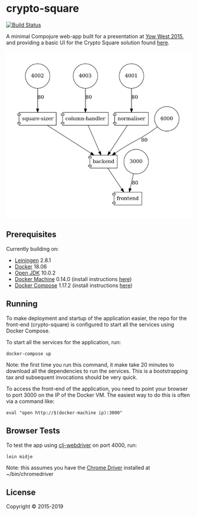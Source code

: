 # crypto-square

[![Build Status](https://travis-ci.org/andeemarks/crypto-square-mono.svg?branch=master)](https://travis-ci.org/andeemarks/crypto-square-mono)

A minimal Compojure web-app built for a presentation at [Yow West 2015][1], and providing a basic UI for the Crypto Square solution found [here][3].

![](https://github.com/andeemarks/crypto-square-mono/blob/master/resources/public/img/services.png)

## Prerequisites

Currently building on: 
- [Leiningen][2] 2.8.1
- [Docker][6] 18.06
- [Open JDK][11] 10.0.2
- [Docker Machine][7] 0.14.0 (install instructions [here][9])
- [Docker Compose][8] 1.17.2 (install instructions [here][10])

## Running

To make deployment and startup of the application easier, the repo for the front-end (crypto-square) is configured to start all the services using Docker Compose.  

To start all the services for the application, run:

    docker-compose up

Note: the first time you run this command, it make take 20 minutes to download all the dependencies to run the services.  This is a bootstrapping tax and subsequent invocations should be very quick.

To access the front-end of the application, you need to point your browser to port 3000 on the IP of the Docker VM.  The easiest way to do this is often via a command like:

	eval "open http://$(docker-machine ip):3000"
	
## Browser Tests

To test the app using [clj-webdriver][4] on port 4000, run:

    lein midje

Note: this assumes you have the [Chrome Driver][5] installed at ~/bin/chromedriver

## License

Copyright © 2015-2019

[1]: https://a.confui.com/-LsHgG00I
[2]: https://github.com/technomancy/leiningen
[3]: http://garajeando.blogspot.com.au/2015/05/exercism-crypto-square-in-clojure.html
[4]: https://github.com/semperos/clj-webdriver
[5]: https://sites.google.com/a/chromium.org/chromedriver/
[6]: https://www.docker.com/
[7]: https://www.docker.com/products/docker-machine
[8]: https://www.docker.com/products/docker-compose
[9]: https://docs.docker.com/machine/install-machine/#install-machine-directly
[10]: https://docs.docker.com/compose/install/
[11]: https://openjdk.java.net/install/